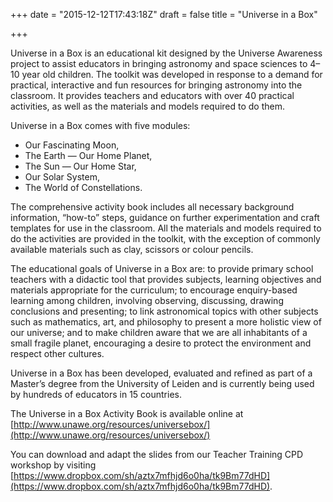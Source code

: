 +++
date = "2015-12-12T17:43:18Z"
draft = false
title = "Universe in a Box"

+++

Universe in a Box is an educational kit designed by the Universe Awareness project to assist educators in bringing astronomy and space sciences to 4–10 year old children. The toolkit was developed in response to a demand for practical, interactive and fun resources for bringing astronomy into the classroom. It provides teachers and educators with over 40 practical activities, as well as the materials and models required to do them.

Universe in a Box comes with five modules:

- Our Fascinating Moon,
- The Earth — Our Home Planet,
- The Sun — Our Home Star,
- Our Solar System,
- The World of Constellations.

The comprehensive activity book includes all necessary background information, “how-to” steps, guidance on further experimentation and craft templates for use in the classroom. All the materials and models required to do the activities are provided in the toolkit, with the exception of commonly available materials such as clay, scissors or colour pencils.

The educational goals of Universe in a Box are: to provide primary school teachers with a didactic tool that provides subjects, learning objectives and materials appropriate for the curriculum; to encourage enquiry-based learning among children, involving observing, discussing, drawing conclusions and presenting; to link astronomical topics with other subjects such as mathematics, art, and philosophy to present a more holistic view of our universe; and to make children aware that we are all inhabitants of a small fragile planet, encouraging a desire to protect the environment and respect other cultures.

Universe in a Box has been developed, evaluated and refined as part of a Master’s degree from the University of Leiden and is currently being used by hundreds of educators in 15 countries.

The Universe in a Box Activity Book is available online at [http://www.unawe.org/resources/universebox/](http://www.unawe.org/resources/universebox/)

You can download and adapt the slides from our Teacher Training CPD workshop by visiting [https://www.dropbox.com/sh/aztx7mfhjd6o0ha/tk9Bm77dHD](https://www.dropbox.com/sh/aztx7mfhjd6o0ha/tk9Bm77dHD).
